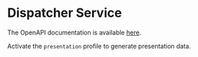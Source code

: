 # Dispatcher Service

The OpenAPI documentation is available [here](http://localhost:8082/swagger-ui/index.html).

Activate the `presentation` profile to generate presentation data.
